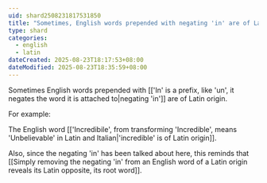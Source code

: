 ```yaml
---
uid: shard2508231817531850
title: "Sometimes, English words prepended with negating 'in' are of Latin origin"
type: shard
categories:
  - english
  - latin
dateCreated: 2025-08-23T18:17:53+08:00
dateModified: 2025-08-23T18:35:59+08:00
---
```

Sometimes English words prepended with [['In' is a prefix, like 'un', it negates the word it is attached to|negating 'in']] are of Latin origin. 

For example: 

The English word [['Incredibile', from transforming 'Incredible', means 'Unbelievable' in Latin and Italian|'incredible' is of Latin origin]].

Also, since the negating 'in' has been talked about here, this reminds that [[Simply removing the negating 'in' from an English word of a Latin origin reveals its Latin opposite, its root word]]. 